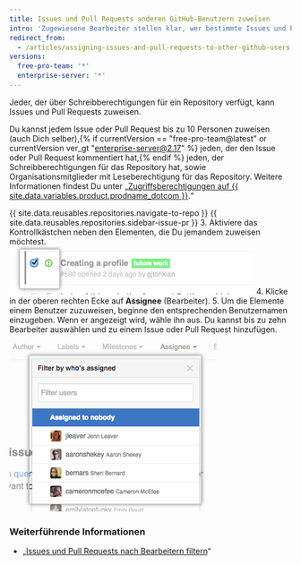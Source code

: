 ```yaml
---
title: Issues und Pull Requests anderen GitHub-Benutzern zuweisen
intro: 'Zugewiesene Bearbeiter stellen klar, wer bestimmte Issues und Pull Requests bearbeitet.'
redirect_from:
  - /articles/assigning-issues-and-pull-requests-to-other-github-users
versions:
  free-pro-team: '*'
  enterprise-server: '*'
---
```


Jeder, der über Schreibberechtigungen für ein Repository verfügt, kann Issues und Pull Requests zuweisen.

Du kannst jedem Issue oder Pull Request bis zu 10 Personen zuweisen (auch Dich selber),{% if currentVersion == "free-pro-team@latest" or currentVersion ver_gt "enterprise-server@2.17" %} jeden, der den Issue oder Pull Request kommentiert hat,{% endif %} jeden, der Schreibberechtigungen für das Repository hat, sowie Organisationsmitglieder mit Leseberechtigung für das Repository. Weitere Informationen findest Du unter „[Zugriffsberechtigungen auf {{ site.data.variables.product.prodname_dotcom }}](/articles/access-permissions-on-github).“

{{ site.data.reusables.repositories.navigate-to-repo }}
{{ site.data.reusables.repositories.sidebar-issue-pr }}
3. Aktiviere das Kontrollkästchen neben den Elementen, die Du jemandem zuweisen möchtest. ![Kontrollkästchen für Issue-Metadaten](/assets/images/help/issues/issues_assign_checkbox.png)
4. Klicke in der oberen rechten Ecke auf **Assignee** (Bearbeiter).
5. Um die Elemente einem Benutzer zuzuweisen, beginne den entsprechenden Benutzernamen einzugeben. Wenn er angezeigt wird, wähle ihn aus. Du kannst bis zu zehn Bearbeiter auswählen und zu einem Issue oder Pull Request hinzufügen. ![Dropdownmenü für Issue-Zuweisung](/assets/images/help/issues/issues_assigning_dropdown.png)

### Weiterführende Informationen

* „[Issues und Pull Requests nach Bearbeitern filtern](/articles/filtering-issues-and-pull-requests-by-assignees)“

